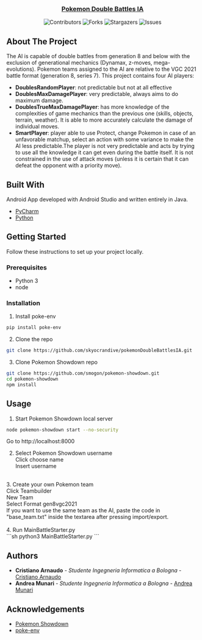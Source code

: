 <br/>
<p align="center">
  <a href="https://github.com/skyocrandive/pokemonDoubleBattlesIA">

  <h3 align="center">Pokemon Double Battles IA</h3>
</a>
</p>
<div align="center">

  ![Contributors](https://img.shields.io/github/contributors/skyocrandive/pokemonDoubleBattlesIA?color=dark-green)
  ![Forks](https://img.shields.io/github/forks/skyocrandive/pokemonDoubleBattlesIA?style=social)
  ![Stargazers](https://img.shields.io/github/stars/skyocrandive/pokemonDoubleBattlesIA?style=social)
  ![Issues](https://img.shields.io/github/issues/skyocrandive/pokemonDoubleBattlesIA) 
  
</div>

## About The Project
The AI is capable of double battles from generation 8 and below with the exclusion of generational mechanics (Dynamax, z-moves, mega-evolutions).
Pokemon teams assigned to the AI are relative to the VGC 2021 battle format (generation 8, series 7).
This project contains four AI players:
* **DoublesRandomPlayer**: not predictable but not at all effective
* **DoublesMaxDamagePlayer**: very predictable, always aims to do maximum damage.
* **DoublesTrueMaxDamagePlayer**: has more knowledge of the complexities of game mechanics than the previous one (skills, objects, terrain, weather). It is able to more accurately calculate the damage of individual moves.
* **SmartPlayer**: player able to use Protect, change Pokemon in case of an unfavorable matchup, select an action with some variance to make the AI less predictable.The player is not very predictable and acts by trying to use all the knowledge it can get even during the battle itself. It is not constrained in the use of attack moves (unless it is certain that it can defeat the opponent with a priority move).

## Built With

Android App developed with Android Studio and written entirely in Java.

* [PyCharm](https://www.jetbrains.com/pycharm/)
* [Python](https://www.python.org/)

## Getting Started

Follow these instructions to set up your project locally.

### Prerequisites

* Python 3
* node

### Installation
1. Install poke-env
```sh
pip install poke-env
```

2. Clone the repo
```sh
git clone https://github.com/skyocrandive/pokemonDoubleBattlesIA.git
```

3.  Clone Pokemon Showdown repo
```sh
git clone https://github.com/smogon/pokemon-showdown.git
cd pokemon-showdown
npm install
```

## Usage
 1. Start Pokemon Showdown local server
```sh
node pokemon-showdown start --no-security
```
Go to http://localhost:8000

2. Select Pokemon Showdown username</br>
Click choose name</br>
Insert username</br>
</br>
3. Create your own Pokemon team</br>
Click Teambuilder</br>
New Team</br>
Select Format gen8vgc2021</br>
If you want to use the same team as the AI, paste the code in "base_team.txt" inside the textarea after pressing import/export.</br>
</br>
4. Run MainBattleStarter.py</br>
```sh
python3 MainBattleStarter.py
```

## Authors

* **Cristiano Arnaudo** - *Studente Ingegneria Informatica a Bologna* - [Cristiano Arnaudo](https://github.com/skyocrandive)
* **Andrea Munari** - *Studente Ingegneria Informatica a Bologna* - [Andrea Munari](https://github.com/AndreaMunari)

## Acknowledgements

* [Pokemon Showdown](https://github.com/smogon/pokemon-showdown)
* [poke-env](https://github.com/hsahovic/poke-env)
